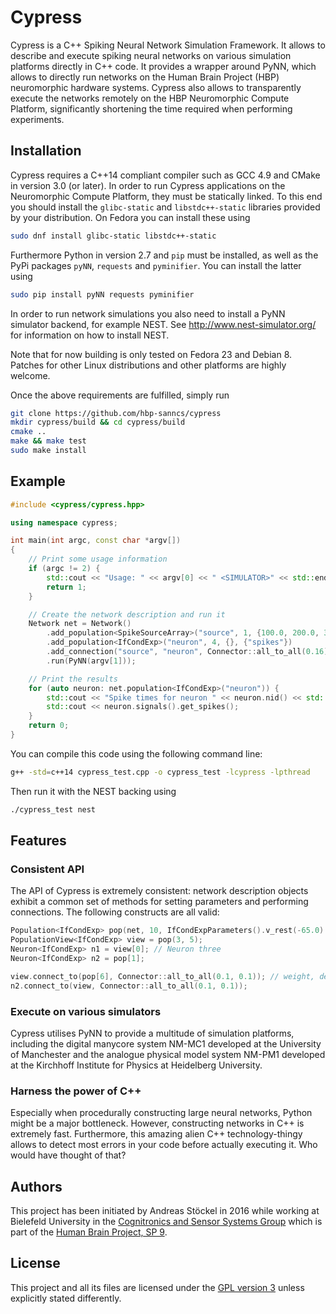 Cypress
=======

Cypress is a C++ Spiking Neural Network Simulation Framework. It allows to describe
and execute spiking neural networks on various simulation platforms directly in
C++ code. It provides a wrapper around PyNN, which allows to directly run networks
on the Human Brain Project (HBP) neuromorphic hardware systems. Cypress also allows
to transparently execute the networks remotely on the HBP Neuromorphic Compute Platform,
significantly shortening the time required when performing experiments.

Installation
------------

Cypress requires a C++14 compliant compiler such as GCC 4.9 and CMake in version 3.0 (or later). In order to run Cypress applications on the Neuromorphic Compute Platform, they must be statically linked. To this end you should install the `glibc-static` and `libstdc++-static` libraries provided by your distribution. On Fedora you can install these using
```bash
sudo dnf install glibc-static libstdc++-static
```

Furthermore Python in version 2.7 and `pip` must be installed, as well as the PyPi packages `pyNN`, `requests` and `pyminifier`. You can install the latter using
```bash
sudo pip install pyNN requests pyminifier
```

In order to run network simulations you also need to install a PyNN simulator backend, for example NEST. See http://www.nest-simulator.org/ for information on how to install NEST.

Note that for now building is only tested on Fedora 23 and Debian 8. Patches for other Linux distributions and other platforms are highly welcome.

Once the above requirements are fulfilled, simply run
```bash
git clone https://github.com/hbp-sanncs/cypress
mkdir cypress/build && cd cypress/build
cmake ..
make && make test
sudo make install
```

Example
-------

```c++
#include <cypress/cypress.hpp>

using namespace cypress;

int main(int argc, const char *argv[])
{
    // Print some usage information
    if (argc != 2) {
        std::cout << "Usage: " << argv[0] << " <SIMULATOR>" << std::endl;
        return 1;
    }

    // Create the network description and run it
    Network net = Network()
        .add_population<SpikeSourceArray>("source", 1, {100.0, 200.0, 300.0})
        .add_population<IfCondExp>("neuron", 4, {}, {"spikes"})
        .add_connection("source", "neuron", Connector::all_to_all(0.16))
        .run(PyNN(argv[1]));

    // Print the results
    for (auto neuron: net.population<IfCondExp>("neuron")) {
        std::cout << "Spike times for neuron " << neuron.nid() << std::endl;
        std::cout << neuron.signals().get_spikes();
    }
    return 0;
}
```

You can compile this code using the following command line:
```bash
g++ -std=c++14 cypress_test.cpp -o cypress_test -lcypress -lpthread
```
Then run it with the NEST backing using
```bash
./cypress_test nest
```

Features
--------

### Consistent API

The API of Cypress is extremely consistent: network description objects exhibit a common
set of methods for setting parameters and performing connections. The following constructs
are all valid:

```c++
Population<IfCondExp> pop(net, 10, IfCondExpParameters().v_rest(-65.0).v_thresh(-40.0));
PopulationView<IfCondExp> view = pop(3, 5);
Neuron<IfCondExp> n1 = view[0]; // Neuron three
Neuron<IfCondExp> n2 = pop[1];

view.connect_to(pop[6], Connector::all_to_all(0.1, 0.1)); // weight, delay
n2.connect_to(view, Connector::all_to_all(0.1, 0.1));
```

### Execute on various simulators

Cypress utilises PyNN to provide a multitude of simulation platforms, including the
digital manycore system NM-MC1 developed at the University of Manchester and the
analogue physical model system NM-PM1 developed at the Kirchhoff Institute for Physics
at Heidelberg University.

### Harness the power of C++

Especially when procedurally constructing large neural networks, Python might be
a major bottleneck. However, constructing networks in C++ is extremely fast. Furthermore,
this amazing alien C++ technology-thingy allows to detect most errors in your code before actually
executing it. Who would have thought of that?

## Authors

This project has been initiated by Andreas Stöckel in 2016 while working
at Bielefeld University in the [Cognitronics and Sensor Systems Group](http://www.ks.cit-ec.uni-bielefeld.de/) which is
part of the [Human Brain Project, SP 9](https://www.humanbrainproject.eu/neuromorphic-computing-platform).

## License

This project and all its files are licensed under the
[GPL version 3](http://www.gnu.org/licenses/gpl.txt) unless explicitly stated
differently.

